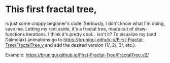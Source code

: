 # This first fractal tree,
is just some crappy beginner's code.
Seriously, I don't know what I'm doing, save me.
Letting my rant aside,
it's a fractal tree, made out of draw-functions iterations.
I think it's pretty cool... isn't it?
To visualize my (and Dalmolax) animations go to https://brunigui.github.io/First-Fractal-Tree/FractalTree.v and add the desired version (1/, 2/, 3/, etc.).

Example: https://brunigui.github.io/First-Fractal-Tree/FractalTree.v2/
